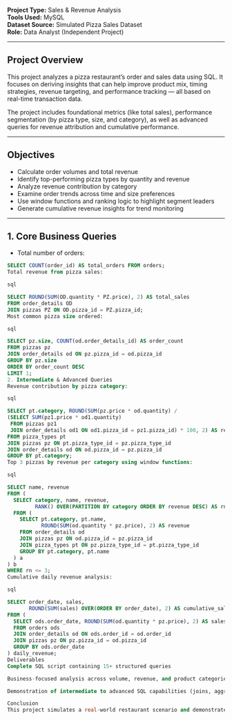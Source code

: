 **Project Type:** Sales & Revenue Analysis  
**Tools Used:** MySQL  
**Dataset Source:** Simulated Pizza Sales Dataset  
**Role:** Data Analyst (Independent Project)

---

## Project Overview  
This project analyzes a pizza restaurant’s order and sales data using SQL. It focuses on deriving insights that can help improve product mix, timing strategies, revenue targeting, and performance tracking — all based on real-time transaction data.

The project includes foundational metrics (like total sales), performance segmentation (by pizza type, size, and category), as well as advanced queries for revenue attribution and cumulative performance.

---

## Objectives  
- Calculate order volumes and total revenue  
- Identify top-performing pizza types by quantity and revenue  
- Analyze revenue contribution by category  
- Examine order trends across time and size preferences  
- Use window functions and ranking logic to highlight segment leaders  
- Generate cumulative revenue insights for trend monitoring

---

## 1. Core Business Queries  
- Total number of orders:
```sql
SELECT COUNT(order_id) AS total_orders FROM orders;
Total revenue from pizza sales:

sql

SELECT ROUND(SUM(OD.quantity * PZ.price), 2) AS total_sales
FROM order_details OD
JOIN pizzas PZ ON OD.pizza_id = PZ.pizza_id;
Most common pizza size ordered:

sql

SELECT pz.size, COUNT(od.order_details_id) AS order_count
FROM pizzas pz
JOIN order_details od ON pz.pizza_id = od.pizza_id
GROUP BY pz.size
ORDER BY order_count DESC
LIMIT 1;
2. Intermediate & Advanced Queries
Revenue contribution by pizza category:

sql

SELECT pt.category, ROUND(SUM(pz.price * od.quantity) /
(SELECT SUM(pz1.price * od1.quantity)
 FROM pizzas pz1
 JOIN order_details od1 ON od1.pizza_id = pz1.pizza_id) * 100, 2) AS revenue
FROM pizza_types pt
JOIN pizzas pz ON pt.pizza_type_id = pz.pizza_type_id
JOIN order_details od ON od.pizza_id = pz.pizza_id
GROUP BY pt.category;
Top 3 pizzas by revenue per category using window functions:

sql

SELECT name, revenue
FROM (
  SELECT category, name, revenue,
         RANK() OVER(PARTITION BY category ORDER BY revenue DESC) AS rn
  FROM (
    SELECT pt.category, pt.name,
           ROUND(SUM(od.quantity * pz.price), 2) AS revenue
    FROM order_details od
    JOIN pizzas pz ON od.pizza_id = pz.pizza_id
    JOIN pizza_types pt ON pz.pizza_type_id = pt.pizza_type_id
    GROUP BY pt.category, pt.name
  ) a
) b
WHERE rn <= 3;
Cumulative daily revenue analysis:

sql

SELECT order_date, sales,
       ROUND(SUM(sales) OVER(ORDER BY order_date), 2) AS cumulative_sales
FROM (
  SELECT ods.order_date, ROUND(SUM(od.quantity * pz.price), 2) AS sales
  FROM orders ods
  JOIN order_details od ON ods.order_id = od.order_id
  JOIN pizzas pz ON pz.pizza_id = od.pizza_id
  GROUP BY ods.order_date
) daily_revenue;
Deliverables
Complete SQL script containing 15+ structured queries

Business-focused analysis across volume, revenue, and product categories

Demonstration of intermediate to advanced SQL capabilities (joins, aggregates, window functions)

Conclusion
This project simulates a real-world restaurant scenario and demonstrates the ability to extract revenue-critical insights using SQL alone. It showcases practical data skills relevant for roles in BI, product analytics, and operations analysis within F&B, retail, or e-commerce contexts.
